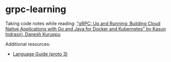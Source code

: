 # grpc-learning

Taking code notes while reading: ["gRPC: Up and Running: Building Cloud Native Applications with Go and Java for Docker and Kubernetes" by Kasun Indrasiri, Danesh Kuruppu](https://www.amazon.com/gRPC-Running-Building-Applications-Kubernetes-ebook/dp/B0845YMM37/ref=tmm_kin_swatch_0?_encoding=UTF8&dib_tag=se&dib=eyJ2IjoiMSJ9.At3aat58JOC9wSsjov35Tw.B73An2TCjFE915gtzoWfn5uNLn1iGsF16ufkoIUmHSQ&qid=1727176894&sr=1-1)

Additional resources:
- [Language Guide (proto 3)](https://protobuf.dev/programming-guides/proto3/)
